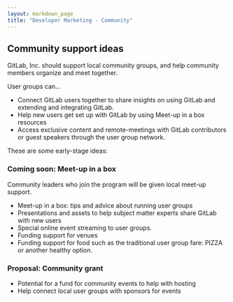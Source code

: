 ```yaml
---
layout: markdown_page
title: "Developer Marketing - Community"
---
```


## Community support ideas

GitLab, Inc. should support local community groups, and help community members organize and meet together. 

User groups can... 

* Connect GitLab users together to share insights on using GitLab and extending and integrating GitLab. 
* Help new users get set up with GitLab by using Meet-up in a box resources
* Access exclusive content and remote-meetings with GitLab contributors or guest speakers through the user group network. 

These are some early-stage ideas: 

### Coming soon: Meet-up in a box

Community leaders who join the program will be given local meet-up support. 

* Meet-up in a box: tips and advice about running user groups
* Presentations and assets to help subject matter experts share GitLab with new users
* Special online event streaming to user groups. 
* Funding support for venues
* Funding support for food such as the traditional user group fare: PIZZA or another healthy option. 

### Proposal: Community grant

* Potential for a fund for community events to help with hosting
* Help connect local user groups with sponsors for events

